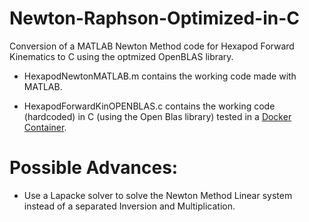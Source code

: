 # Newton-Raphson-Optimized-in-C
Conversion of a MATLAB Newton Method code for Hexapod Forward Kinematics to C using the optmized OpenBLAS library.

* HexapodNewtonMATLAB.m contains the working code made with MATLAB.

* HexapodForwardKinOPENBLAS.c contains the working code (hardcoded) in C (using the Open Blas library) tested in a [Docker Container](https://github.com/ogrisel/docker-openblas).

# Possible Advances:

* Use a Lapacke solver to solve the Newton Method Linear system instead of a separated Inversion and Multiplication.

